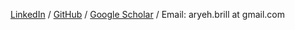 [LinkedIn](https://www.linkedin.com/in/ari-brill/) / [GitHub](https://github.com/aribrill) / [Google Scholar](https://scholar.google.com/citations?user=ucXmY4YAAAAJ) / Email: aryeh.brill at gmail.com
